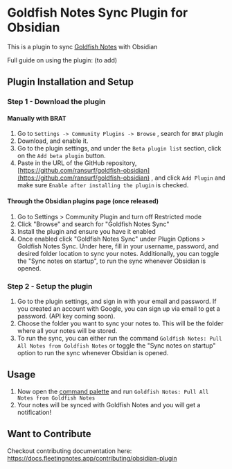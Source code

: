 # Goldfish Notes Sync Plugin for Obsidian

This is a plugin to sync [Goldfish Notes](https://goldfishnotes.com/) with Obsidian

Full guide on using the plugin: (to add)

## Plugin Installation and Setup
### Step 1 - Download the plugin
#### Manually with BRAT 
1. Go to `Settings -> Community Plugins -> Browse` , search for `BRAT` plugin
2. Download, and enable it.
3. Go to the plugin settings, and under the `Beta plugin list` section, click on the `Add beta plugin` button.
4. Paste in the URL of the GitHub repository, [https://github.com/ransurf/goldfish-obsidian](https://github.com/ransurf/goldfish-obsidian) , and click `Add Plugin` and make sure `Enable after installing the plugin` is checked.

#### Through the Obsidian plugins page (once released)
1. Go to Settings > Community Plugin and turn off Restricted mode
2. Click "Browse" and search for "Goldfish Notes Sync"
3. Install the plugin and ensure you have it enabled
4. Once enabled click "Goldfish Notes Sync" under Plugin Options > Goldfish Notes Sync. Under here, fill in your username, password, and desired folder location to sync your notes. Additionally, you can toggle the "Sync notes on startup", to run the sync whenever Obsidian is opened.

### Step 2 - Setup the plugin
1. Go to the plugin settings, and sign in with your email and password. If you created an account with Google, you can sign up via email to get a password. (API key coming soon).
2. Choose the folder you want to sync your notes to. This will be the folder where all your notes will be stored.
4. To run the sync, you can either run the command `Goldfish Notes: Pull All Notes from Goldfish Notes` or toggle the "Sync notes on startup" option to run the sync whenever Obsidian is opened.

## Usage

1. Now open the [command palette](https://help.obsidian.md/Plugins/Command+palette) and run `Goldfish Notes: Pull All Notes from Goldfish Notes`
2. Your notes will be synced with Goldfish Notes and you will get a notification!

## Want to Contribute

Checkout contributing documentation here: https://docs.fleetingnotes.app/contributing/obsidian-plugin
